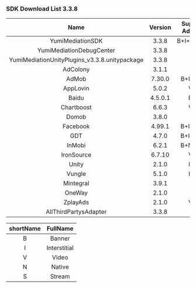 ### SDK Download List 3.3.8

|                   Name                   | Version | Support AdType |               DownloadLink               | Note |
| :--------------------------------------: | :-----: | :------------: | :--------------------------------------: | :--: |
|             YumiMediationSDK             |  3.3.8  |   B+I+V+N+S    | [link](http://adsdk.yumimobi.com/iOS/Archived/3.3.8/YumiMediationSDK-iOS.tar.bz2) |      |
|         YumiMediationDebugCenter         |  3.3.8  |                | [link](http://adsdk.yumimobi.com/iOS/Archived/3.3.8/YumiMediationDebugCenter-iOS.tar.bz2) |      |
| YumiMediationUnityPlugins_v3.3.8.unitypackage |  3.3.8  |                | [link](https://adsdk.yumimobi.com/iOS/Archived/3.3.8/YumiMediationUnityPlugins_v338.unitypackage) |      |
|                 AdColony                 |  3.1.1  |       V        | [link](http://adsdk.yumimobi.com/iOS/Archived/3.3.8/YumiMediationAdColony.tar.bz2) |      |
|                  AdMob                   | 7.30.0  |    B+I+V+N     | [link](http://adsdk.yumimobi.com/iOS/Archived/3.3.8/YumiMediationAdMob.tar.bz2) |      |
|                 AppLovin                 |  5.0.2  |      V+I       | [link](http://adsdk.yumimobi.com/iOS/Archived/3.3.8/YumiMediationAppLovin.tar.bz2) |      |
|                  Baidu                   | 4.5.0.1 |      B+I       | [link](http://adsdk.yumimobi.com/iOS/Archived/3.3.8/YumiMediationBaidu.tar.bz2) |      |
|                Chartboost                |  6.6.3  |      V+I       | [link](http://adsdk.yumimobi.com/iOS/Archived/3.3.8/YumiMediationChartboost.tar.bz2) |      |
|                  Domob                   |  3.8.0  |       V        | [link](http://adsdk.yumimobi.com/iOS/Archived/3.3.8/YumiMediationDomob.tar.bz2) |      |
|                 Facebook                 | 4.99.1  |    B+I+N+V     | [link](http://adsdk.yumimobi.com//iOS/Archived/3.3.8/YumiMediationFacebook_1.tar.bz2) |      |
|                   GDT                    |  4.7.0  |    B+I+N+S     | [link](http://adsdk.yumimobi.com/iOS/Archived/3.3.8/YumiMediationGDT.tar.bz2) |      |
|                  InMobi                  |  6.2.1  |    B+N+I+V     | [link](http://adsdk.yumimobi.com/iOS/Archived/3.3.8/YumiMediationInMobi.tar.bz2) |      |
|                IronSource                | 6.7.10  |      V+I       | [link](http://adsdk.yumimobi.com/iOS/Archived/3.3.8/YumiMediationIronSource.tar.bz2) |      |
|                  Unity                   |  2.1.0  |      I+V       | [link](http://adsdk.yumimobi.com/iOS/Archived/3.3.8/YumiMediationUnity.tar.bz2) |      |
|                  Vungle                  |  5.1.0  |      I+V       | [link](http://adsdk.yumimobi.com/iOS/Archived/3.3.8/YumiMediationVungle.tar.bz2) |      |
|                 Mintegral                 |  3.9.1  |       V        | [link](http://adsdk.yumimobi.com/iOS/Archived/3.3.8/YumiMediationMobvista.tar.bz2) |      |
|                  OneWay                  |  2.1.0  |       V        | [link](http://adsdk.yumimobi.com/iOS/Archived/3.3.8/YumiMediationOneWay.tar.bz2) |      |
|                 ZplayAds                 |  2.1.0  |      V+I       | [link](http://adsdk.yumimobi.com/iOS/Archived/3.3.8/YumiMediationPlayableAds.tar.bz2) |      |
|          AllThirdPartysAdapter           |  3.3.8  |                | [link](http://adsdk.yumimobi.com/iOS/Archived/3.3.8/YumiMediationThirdPartys_1.tar.bz2) |      |

| shortName |   FullName   |
| :-------: | :----------: |
|     B     |    Banner    |
|     I     | Interstitial |
|     V     |    Video     |
|     N     |    Native    |
|     S     |    Stream    |

